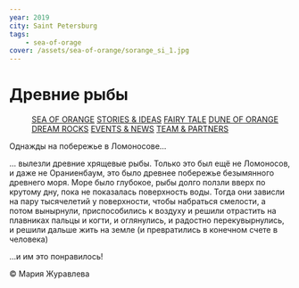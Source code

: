 ```yaml
---
year: 2019
city: Saint Petersburg
tags:
    - sea-of-orage
cover: /assets/sea-of-orange/sorange_si_1.jpg
---
```


# Древние рыбы

<Menu>
<a href="/sea-of-orange">SEA OF ORANGE</a>
<a href="/sea-of-orange/stories-and-ideas">STORIES & IDEAS</a>
<a href="/sea-of-orange/fairytale">FAIRY TALE</a>
<a href="/sea-of-orange/dune-of-orange">DUNE OF ORANGE</a>
<a href="/sea-of-orange/dreamrocks">DREAM ROCKS</a>
<a href="/sea-of-orange/events-and-news">EVENTS & NEWS</a>
<a href="/sea-of-orange/team-and-partners">TEAM & PARTNERS</a>
</Menu>

Однажды на побережье в Ломоносове…

... вылезли древние хрящевые рыбы. Только это был ещё не Ломоносов, и даже не Ораниенбаум, это было древнее побережье безымянного древнего моря. Море было глубокое, рыбы долго ползли вверх по крутому дну, пока не показалась поверхность воды. Тогда они зависли на пару тысячелетий у поверхности, чтобы набраться смелости, а потом вынырнули, приспособились к воздуху и решили отрастить на плавниках пальцы и когти, и оглянулись, и радостно перекувырнулись, и решили дальше жить на земле (и превратились в конечном счете в человека)

…и им это понравилось!

© Мария Журавлева
